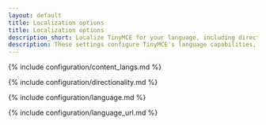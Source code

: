 ```yaml
---
layout: default
title: Localization options
title: Localization options
description_short: Localize TinyMCE for your language, including directionality.
description: These settings configure TinyMCE's language capabilities, including right-to-left support and language Localization.
---
```


{% include configuration/content_langs.md %}

{% include configuration/directionality.md %}

{% include configuration/language.md %}

{% include configuration/language_url.md %}
